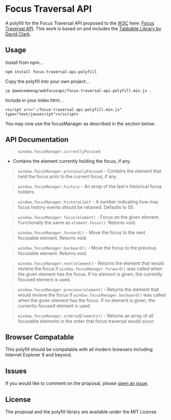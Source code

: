 # Focus Traversal API

A polyfill for the Focus Traversal API proposed to the [W3C](https://www.w3.org) here: [Focus Traversal API](https://discourse.wicg.io/t/proposal-focus-traversal-api/3427). This work is based on and includes the [Tabbable Library by David Clark](https://github.com/davidtheclark/tabbable).

## Usage

Install from npm...

```
npm install focus-traversal-api-polyfill
```

Copy the polyfill into your own project...

```shell
cp @awesomeeng/webfocusapi/focus-traversal-api-polyfill.min.js .
```

Include in your index.html...

```
<script src="./focus-traversal-api-polyfill.min.js" type="text/javascript"></script>
```

You may now use the focusManager as described in the section below.

## API Documentation

> `window.focusManager.currentlyFocused`
 - Contains the element currently holding the focus, if any.

> `window.focusManager.previouslyFocused` - Contains the element that held the focus prior to the current focus, if any.

> `window.focusManager.history` - An array of the last n historical focus holders.

> `window.focusManager.historyLimit` - A number indicating how may focus history events should be retained. Defaults to 50.

> `window.focusManager.focus(element)` - Focus on the given element. Functionally the same as `element.focus()`. Returns void.

> `window.focusManager.forward()` - Move the focus to the next focusable element.  Returns void.

> `window.focusManager.backward()` - Move the focus to the previous focusable element.  Returns void.

> `window.focusManager.next(element)` - Returns the element that would revieve the focus if `window.focusManager.forward()` was called when the given element has the focus.  If no element is given, the currently focused element is used.

> `window.focusManager.previous(element)` - Returns the element that would revieve the focus if `window.focusManager.backward()` was called when the given element has the focus.  If no element is given, the currently focused element is used.

> `window.focusManager.orderedElements()` - Returns an array of all focusable elements in the order that focus traversal would occur

## Browser Compatable

This polyfill should be compatable with all modern browsers including Internet Explorer 9 and beyond.

## Issues

If you would like to comment on the proposal, please [open an issue](https://github.com/awesomeeng/FocusTraversalAPI/issues).

## License

The proposal and the polyfill library are available under the MIT License.
